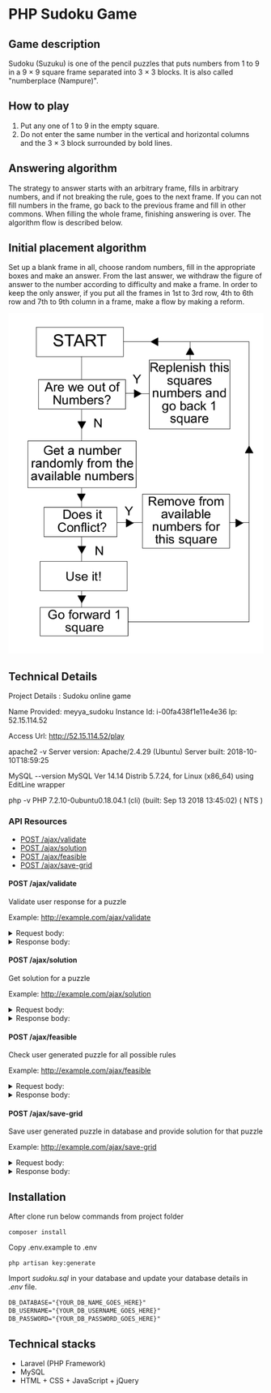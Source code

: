 # PHP Sudoku Game

## Game description

Sudoku (Suzuku) is one of the pencil puzzles that puts numbers from 1 to 9 in a 9 × 9 square frame separated into 3 × 3 blocks. It is also called "numberplace (Nampure)".

## How to play

 1. Put any one of 1 to 9 in the empty square.
 2. Do not enter the same number in the vertical and horizontal columns and the 3 × 3 block surrounded by bold lines.

## Answering algorithm

The strategy to answer starts with an arbitrary frame, fills in arbitrary numbers, and if not breaking the rule, goes to the next frame. If you can not fill numbers in the frame, go back to the previous frame and fill in other commons. When filling the whole frame, finishing answering is over. The algorithm flow is described below.

## Initial placement algorithm

Set up a blank frame in all, choose random numbers, fill in the appropriate boxes and make an answer. From the last answer, we withdraw the figure of answer to the number according to difficulty and make a frame. In order to keep the only answer, if you put all the frames in 1st to 3rd row, 4th to 6th row and 7th to 9th column in a frame, make a flow by making a reform.

![Algorithm](https://github.com/meyya22/sudoku-master/blob/master/algorithm.jpg)

## Technical Details

Project Details : Sudoku online game

Name Provided: meyya_sudoku
Instance Id: i-00fa438f1e11e4e36
Ip: 52.15.114.52

Access Url: http://52.15.114.52/play

apache2 -v
Server version: Apache/2.4.29 (Ubuntu)
Server built:   2018-10-10T18:59:25

MySQL --version
MySQL  Ver 14.14 Distrib 5.7.24, for Linux (x86_64) using  EditLine wrapper

php -v
PHP 7.2.10-0ubuntu0.18.04.1 (cli) (built: Sep 13 2018 13:45:02) ( NTS )

### API Resources

- [POST /ajax/validate](#post-ajaxvalidate)
- [POST /ajax/solution](#post-ajaxsolution)
- [POST /ajax/feasible](#post-ajaxfeasible)
- [POST /ajax/save-grid](#post-ajaxsave-grid)



#### POST /ajax/validate

Validate user response for a puzzle

Example: http://example.com/ajax/validate

<details>
<summary>Request body:</summary>

```
_token: zUhCuZgL5dukMXguEcZi6iALgD45twahMT7P7Dz3
puzzle: 3
block[0]:
block[1]:
block[2]:
block[3]:
block[4]:
block[5]:
block[6]:
block[7]:
block[8]: 5
block[9]:
block[10]:
block[11]:
block[12]: 8
block[13]:
block[14]:
block[15]:
block[16]: 7
block[17]: 1
block[18]:
block[19]: 3
block[20]: 1
block[21]:
block[22]: 4
block[23]:
block[24]:
block[25]:
block[26]:
block[27]: 1
block[28]: 9
block[29]:
block[30]: 7
block[31]:
block[32]:
block[33]:
block[34]:
block[35]:
block[36]:
block[37]:
block[38]: 8
block[39]: 1
block[40]:
block[41]: 3
block[42]:
block[43]: 2
block[44]:
block[45]:
block[46]:
block[47]:
block[48]: 2
block[49]:
block[50]: 9
block[51]:
block[52]: 8
block[53]: 7
block[54]:
block[55]: 8
block[56]:
block[57]:
block[58]: 9
block[59]:
block[60]:
block[61]:
block[62]:
block[63]: 6
block[64]:
block[65]: 7
block[66]: 3
block[67]:
block[68]:
block[69]: 9
block[70]:
block[71]:
block[72]: 3
block[73]:
block[74]: 9
block[75]:
block[76]: 2
block[77]: 7
block[78]:
block[79]:
block[80]:
```
</details>

<details>
<summary>Response body:</summary>

```
{
  "status": 1,
  "success": false
}
```
</details>


#### POST /ajax/solution

Get solution for a puzzle

Example: http://example.com/ajax/solution

<details>
<summary>Request body:</summary>

```
_token: zUhCuZgL5dukMXguEcZi6iALgD45twahMT7P7Dz3
puzzle: 3
```
</details>

<details>
<summary>Response body:</summary>

```
{
  "status": 1,
  "success": true,
  "data": {
    "solution": [
      "8",
      "2",
      "6",
      "9",
      "7",
      "1",
      "3",
      "4",
      "5",
      "9",
      "5",
      "4",
      "8",
      "3",
      "2",
      "6",
      "7",
      "1",
      "7",
      "3",
      "1",
      "6",
      "4",
      "5",
      "2",
      "9",
      "8",
      "1",
      "9",
      "2",
      "7",
      "8",
      "4",
      "5",
      "3",
      "6",
      "5",
      "7",
      "8",
      "1",
      "6",
      "3",
      "4",
      "2",
      "9",
      "4",
      "6",
      "3",
      "2",
      "5",
      "9",
      "1",
      "8",
      "7",
      "2",
      "8",
      "5",
      "4",
      "9",
      "6",
      "7",
      "1",
      "3",
      "6",
      "4",
      "7",
      "3",
      "1",
      "8",
      "9",
      "5",
      "2",
      "3",
      "1",
      "9",
      "5",
      "2",
      "7",
      "8",
      "6",
      "4"
    ]
  }
}
```
</details>

#### POST /ajax/feasible

Check user generated puzzle for all possible rules

Example: http://example.com/ajax/feasible

<details>
<summary>Request body:</summary>

```
_token: zUhCuZgL5dukMXguEcZi6iALgD45twahMT7P7Dz3
block[0][0]: 1
block[0][1]:
block[0][2]:
block[0][3]:
block[0][4]:
block[0][5]:
block[0][6]:
block[0][7]:
block[0][8]:
block[1][0]:
block[1][1]: 5
block[1][2]:
block[1][3]:
block[1][4]:
block[1][5]:
block[1][6]:
block[1][7]:
block[1][8]:
block[2][0]:
block[2][1]:
block[2][2]: 3
block[2][3]:
block[2][4]:
block[2][5]:
block[2][6]:
block[2][7]:
block[2][8]:
block[3][0]:
block[3][1]:
block[3][2]:
block[3][3]:
block[3][4]:
block[3][5]:
block[3][6]:
block[3][7]:
block[3][8]:
block[4][0]:
block[4][1]:
block[4][2]:
block[4][3]:
block[4][4]:
block[4][5]:
block[4][6]:
block[4][7]:
block[4][8]:
block[5][0]:
block[5][1]:
block[5][2]:
block[5][3]:
block[5][4]:
block[5][5]:
block[5][6]:
block[5][7]:
block[5][8]:
block[6][0]:
block[6][1]:
block[6][2]:
block[6][3]:
block[6][4]:
block[6][5]:
block[6][6]:
block[6][7]:
block[6][8]:
block[7][0]:
block[7][1]:
block[7][2]:
block[7][3]:
block[7][4]:
block[7][5]:
block[7][6]:
block[7][7]:
block[7][8]:
block[8][0]:
block[8][1]:
block[8][2]:
block[8][3]:
block[8][4]:
block[8][5]:
block[8][6]:
block[8][7]:
block[8][8]:
```
</details>

<details>
<summary>Response body:</summary>

```
{
  "status": 1,
  "success": true
}
```
</details>

#### POST /ajax/save-grid

Save user generated puzzle in database and provide solution for that puzzle

Example: http://example.com/ajax/save-grid

<details>
<summary>Request body:</summary>

```
_token: zUhCuZgL5dukMXguEcZi6iALgD45twahMT7P7Dz3
block[0][0]: 1
block[0][1]:
block[0][2]:
block[0][3]:
block[0][4]:
block[0][5]:
block[0][6]:
block[0][7]:
block[0][8]:
block[1][0]:
block[1][1]: 5
block[1][2]:
block[1][3]:
block[1][4]:
block[1][5]:
block[1][6]:
block[1][7]:
block[1][8]:
block[2][0]:
block[2][1]:
block[2][2]: 3
block[2][3]:
block[2][4]:
block[2][5]:
block[2][6]:
block[2][7]:
block[2][8]:
block[3][0]:
block[3][1]:
block[3][2]:
block[3][3]:
block[3][4]:
block[3][5]:
block[3][6]:
block[3][7]:
block[3][8]:
block[4][0]:
block[4][1]:
block[4][2]:
block[4][3]:
block[4][4]:
block[4][5]:
block[4][6]:
block[4][7]:
block[4][8]:
block[5][0]:
block[5][1]:
block[5][2]:
block[5][3]:
block[5][4]:
block[5][5]:
block[5][6]:
block[5][7]:
block[5][8]:
block[6][0]:
block[6][1]:
block[6][2]:
block[6][3]:
block[6][4]:
block[6][5]:
block[6][6]:
block[6][7]:
block[6][8]:
block[7][0]:
block[7][1]:
block[7][2]:
block[7][3]:
block[7][4]:
block[7][5]:
block[7][6]:
block[7][7]:
block[7][8]:
block[8][0]:
block[8][1]:
block[8][2]:
block[8][3]:
block[8][4]:
block[8][5]:
block[8][6]:
block[8][7]:
block[8][8]:
```
</details>

<details>
<summary>Response body:</summary>

```
{
  "status": 1,
  "success": true,
  "data": {
    "solution": [
      1,
      6,
      8,
      7,
      3,
      9,
      2,
      4,
      5,
      9,
      5,
      7,
      4,
      6,
      2,
      1,
      8,
      3,
      4,
      2,
      3,
      5,
      1,
      8,
      7,
      9,
      6,
      8,
      4,
      9,
      1,
      5,
      7,
      3,
      6,
      2,
      6,
      1,
      5,
      3,
      2,
      4,
      8,
      7,
      9,
      7,
      3,
      2,
      9,
      8,
      6,
      5,
      1,
      4,
      5,
      9,
      4,
      2,
      7,
      1,
      6,
      3,
      8,
      3,
      7,
      6,
      8,
      4,
      5,
      9,
      2,
      1,
      2,
      8,
      1,
      6,
      9,
      3,
      4,
      5,
      7
    ]
  }
}
```
</details>

## Installation

After clone run below commands from project folder

```
composer install
```

Copy .env.example to .env

```
php artisan key:generate
```

Import *sudoku.sql* in your database and update your database details in *.env* file.
```
DB_DATABASE="{YOUR_DB_NAME_GOES_HERE}"
DB_USERNAME="{YOUR_DB_USERNAME_GOES_HERE}"
DB_PASSWORD="{YOUR_DB_PASSWORD_GOES_HERE}"
```

## Technical stacks

- Laravel (PHP Framework)
- MySQL
- HTML + CSS + JavaScript + jQuery
